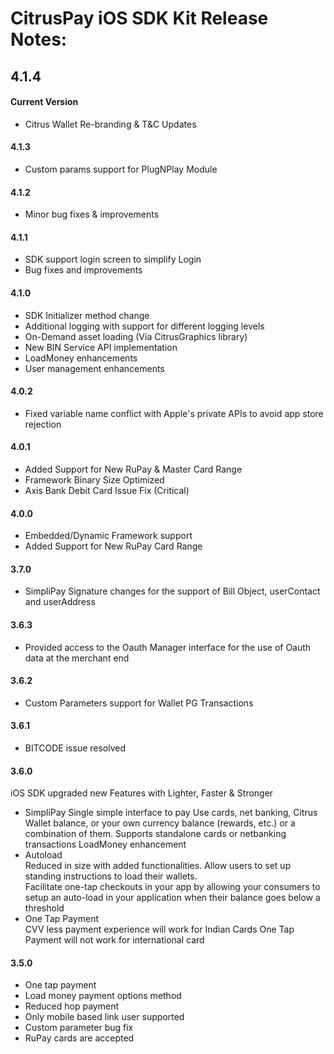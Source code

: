 CitrusPay iOS SDK Kit Release Notes:
==============================================

4.1.4
-----

#### Current Version
+ Citrus Wallet Re-branding & T&C Updates

#### 4.1.3
+ Custom params support for PlugNPlay Module

#### 4.1.2
+ Minor bug fixes & improvements

#### 4.1.1
+ SDK support login screen to simplify Login
+ Bug fixes and improvements

#### 4.1.0
+ SDK Initializer method change
+ Additional logging with support for different logging levels
+ On-Demand asset loading (Via CitrusGraphics library) 
+ New BIN Service API implementation
+ LoadMoney enhancements
+ User management enhancements

#### 4.0.2
+ Fixed variable name conflict with Apple's private APIs to avoid app store rejection

#### 4.0.1
+ Added Support for New RuPay & Master Card Range
+ Framework Binary Size Optimized
+ Axis Bank Debit Card Issue Fix (Critical)

#### 4.0.0
+ Embedded/Dynamic Framework support
+ Added Support for New RuPay Card Range

#### 3.7.0
+ SimpliPay Signature changes for the support of Bill Object, userContact and userAddress

#### 3.6.3
+ Provided access to the Oauth Manager interface for the use of Oauth data at the merchant end

#### 3.6.2
+ Custom Parameters support for Wallet PG Transactions

#### 3.6.1
+ BITCODE issue resolved

#### 3.6.0
iOS SDK upgraded new Features with Lighter, Faster & Stronger

+ SimpliPay
Single simple interface to pay
Use cards, net banking, Citrus Wallet balance, or your own currency balance (rewards, etc.) or a combination of them. Supports standalone cards or netbanking transactions
LoadMoney enhancement
+ Autoload                                   
Reduced in size with added functionalities.
Allow users to set up standing instructions to load their wallets.                                                                     
Facilitate one-tap checkouts in your app by allowing your consumers to setup an auto-load in your application when their balance goes below a threshold                                                                     
+ One Tap Payment                           
CVV less payment experience will work for Indian Cards
One Tap Payment will not work for international card

#### 3.5.0
+ One tap payment
+ Load money payment options method
+ Reduced hop payment
+ Only mobile based link user supported
+ Custom parameter bug fix
+ RuPay cards are accepted
